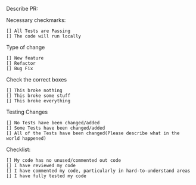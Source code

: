 Describe PR: 

Necessary checkmarks:

    [] All Tests are Passing
    [] The code will run locally

Type of change

    [] New feature
    [] Refactor
    [] Bug Fix

Check the correct boxes

    [] This broke nothing
    [] This broke some stuff
    [] This broke everything

Testing Changes

    [] No Tests have been changed/added
    [] Some Tests have been changed/added
    [] All of the Tests have been changed(Please describe what in the world happened)

Checklist:

    [] My code has no unused/commented out code
    [] I have reviewed my code
    [] I have commented my code, particularly in hard-to-understand areas
    [] I have fully tested my code
 
